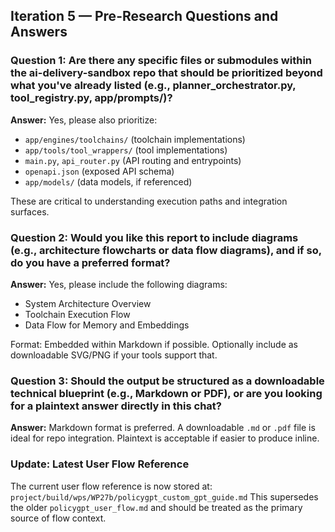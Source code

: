 ## Iteration 5 — Pre-Research Questions and Answers

### Question 1: Are there any specific files or submodules within the ai-delivery-sandbox repo that should be prioritized beyond what you've already listed (e.g., planner_orchestrator.py, tool_registry.py, app/prompts/)?

**Answer:** Yes, please also prioritize:
- `app/engines/toolchains/` (toolchain implementations)
- `app/tools/tool_wrappers/` (tool implementations)
- `main.py`, `api_router.py` (API routing and entrypoints)
- `openapi.json` (exposed API schema)
- `app/models/` (data models, if referenced)

These are critical to understanding execution paths and integration surfaces.

### Question 2: Would you like this report to include diagrams (e.g., architecture flowcharts or data flow diagrams), and if so, do you have a preferred format?

**Answer:** Yes, please include the following diagrams:
- System Architecture Overview
- Toolchain Execution Flow
- Data Flow for Memory and Embeddings

Format: Embedded within Markdown if possible. Optionally include as downloadable SVG/PNG if your tools support that.

### Question 3: Should the output be structured as a downloadable technical blueprint (e.g., Markdown or PDF), or are you looking for a plaintext answer directly in this chat?

**Answer:** Markdown format is preferred. A downloadable `.md` or `.pdf` file is ideal for repo integration. Plaintext is acceptable if easier to produce inline.

### Update: Latest User Flow Reference
The current user flow reference is now stored at:
`project/build/wps/WP27b/policygpt_custom_gpt_guide.md`
This supersedes the older `policygpt_user_flow.md` and should be treated as the primary source of flow context.